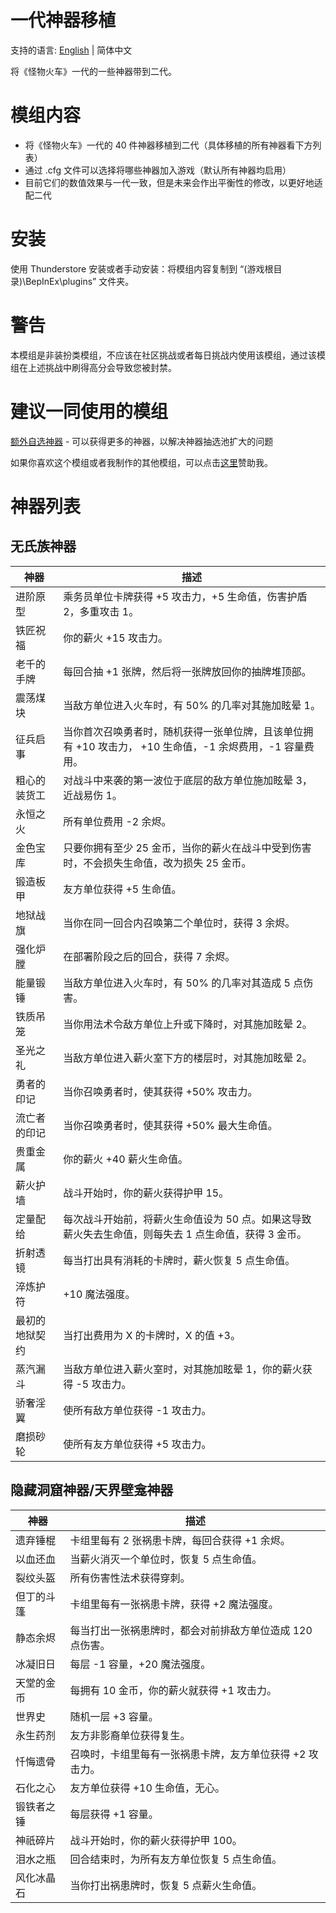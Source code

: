 # 一代神器移植

支持的语言: [English](https://github.com/Jace17/MT2RelicsReloaded/blob/main/README.md) | 简体中文

将《怪物火车》一代的一些神器带到二代。

# 模组内容

- 将《怪物火车》一代的 40 件神器移植到二代（具体移植的所有神器看下方列表）
- 通过 .cfg 文件可以选择将哪些神器加入游戏（默认所有神器均启用）
- 目前它们的数值效果与一代一致，但是未来会作出平衡性的修改，以更好地适配二代

# 安装

使用 Thunderstore 安装或者手动安装：将模组内容复制到 “(游戏根目录)\BepInEx\plugins” 文件夹。

# 警告

本模组是非装扮类模组，不应该在社区挑战或者每日挑战内使用该模组，通过该模组在上述挑战中刷得高分会导致您被封禁。

# 建议一同使用的模组

[额外自选神器](https://thunderstore.io/c/monster-train-2/p/GravitonGamer/MT2AdditionalRelicDrafts/) - 可以获得更多的神器，以解决神器抽选池扩大的问题

如果你喜欢这个模组或者我制作的其他模组，可以点击[这里](https://ko-fi.com/gravitongamer)赞助我。

# 神器列表

## 无氏族神器
| 神器           | 描述                                                                                             |
| -------------- | ----------------------------------------------------------------------------------------------- |
| 进阶原型       | 乘务员单位卡牌获得 +5 攻击力，+5 生命值，伤害护盾 2，多重攻击 1。                                   |
| 铁匠祝福       | 你的薪火 +15 攻击力。                                                                            |
| 老千的手牌     | 每回合抽 +1 张牌，然后将一张牌放回你的抽牌堆顶部。                                                 |
| 震荡煤块       | 当敌方单位进入火车时，有 50% 的几率对其施加眩晕 1。                                                |
| 征兵启事       | 当你首次召唤勇者时，随机获得一张单位牌，且该单位拥有 +10 攻击力， +10 生命值，-1 余烬费用，-1 容量费用。 |
| 粗心的装货工   | 对战斗中来袭的第一波位于底层的敌方单位施加眩晕 3，近战易伤 1。                                      |
| 永恒之火       | 所有单位费用 -2 余烬。                                                                           |
| 金色宝库       | 只要你拥有至少 25 金币，当你的薪火在战斗中受到伤害时，不会损失生命值，改为损失 25 金币。             |
| 锻造板甲       | 友方单位获得 +5 生命值。                                                                         |
| 地狱战旗       | 当你在同一回合内召唤第二个单位时，获得 3 余烬。 |
| 强化炉膛       | 在部署阶段之后的回合，获得 7 余烬。                                                               |
| 能量锻锤       | 当敌方单位进入火车时，有 50% 的几率对其造成 5 点伤害。                                             |
| 铁质吊笼       | 当你用法术令敌方单位上升或下降时，对其施加眩晕 2。                                                 |
| 圣光之礼       | 当敌方单位进入薪火室下方的楼层时，对其施加眩晕 2。                                                 |
| 勇者的印记     | 当你召唤勇者时，使其获得 +50% 攻击力。                                                            |
| 流亡者的印记   | 当你召唤勇者时，使其获得 +50% 最大生命值。                                                        |
| 贵重金属       | 你的薪火 +40 薪火生命值。                                                                        |
| 薪火护墙       | 战斗开始时，你的薪火获得护甲 15。                                                                |
| 定量配给       | 每次战斗开始前，将薪火生命值设为 50 点。如果这导致薪火失去生命值，则每失去 1 点生命值，获得 3 金币。 |
| 折射透镜       | 每当打出具有消耗的卡牌时，薪火恢复 5 点生命值。                                                   |
| 淬炼护符       | +10 魔法强度。                                                                                   |
| 最初的地狱契约 | 当打出费用为 X 的卡牌时，X 的值 +3。                                                              |
| 蒸汽漏斗       | 当敌方单位进入薪火室时，对其施加眩晕 1，你的薪火获得 -5 攻击力。                                   |
| 骄奢淫翼       | 使所有敌方单位获得 -1 攻击力。                                                                   |
| 磨损砂轮       | 使所有友方单位获得 +5 攻击力。                                                                   |

## 隐藏洞窟神器/天界壁龛神器
| 神器       | 描述                                                   |
| ---------- | ----------------------------------------------------- |
| 遗弃锤棍   | 卡组里每有 2 张祸患卡牌，每回合获得 +1 余烬。            |
| 以血还血   | 当薪火消灭一个单位时，恢复 5 点生命值。                  |
| 裂纹头盔   | 所有伤害性法术获得穿刺。                                |
| 但丁的斗篷 | 卡组里每有一张祸患卡牌，获得 +2 魔法强度。               |
| 静态余烬   | 每当打出一张祸患牌时，都会对前排敌方单位造成 120 点伤害。 |
| 冰凝旧日   | 每层 -1 容量，+20 魔法强度。                            |
| 天堂的金币 | 每拥有 10 金币，你的薪火就获得 +1 攻击力。               |
| 世界史     | 随机一层 +3 容量。                                      |
| 永生药剂   | 友方非影裔单位获得复生。                                |
| 忏悔遗骨   | 召唤时，卡组里每有一张祸患卡牌，友方单位获得 +2 攻击力。  |
| 石化之心   | 友方单位获得 +10 生命值，无心。                         |
| 锻铁者之锤 | 每层获得 +1 容量。                                      |
| 神祇碎片   | 战斗开始时，你的薪火获得护甲 100。                       |
| 泪水之瓶   | 回合结束时，为所有友方单位恢复 5 点生命值。               |
| 风化冰晶石 | 当你打出祸患牌时，恢复 5 点薪火生命值。                  |
